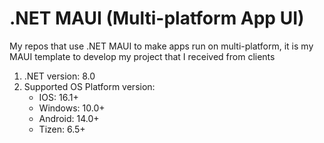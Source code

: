 # .NET MAUI (Multi-platform App UI)
My repos that use .NET MAUI to make apps run on multi-platform, it is my MAUI template to develop my project that I received from clients

1. .NET version: 8.0
2. Supported OS Platform version:
    - IOS: 16.1+
    - Windows: 10.0+
    - Android: 14.0+
    - Tizen: 6.5+

